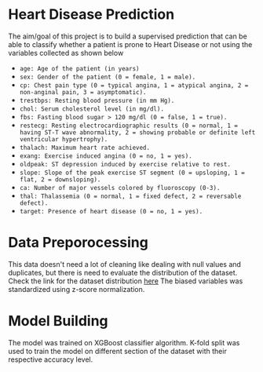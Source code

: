 # Heart Disease Prediction
The aim/goal of this project is to build a supervised prediction that can be able to classify whether a patient is prone to Heart Disease or not using the variables collected as shown below
- `age: Age of the patient (in years)`
- `sex: Gender of the patient (0 = female, 1 = male).`
- `cp: Chest pain type (0 = typical angina, 1 = atypical angina, 2 = non-anginal pain, 3 = asymptomatic).`
- `trestbps: Resting blood pressure (in mm Hg).`
- `chol: Serum cholesterol level (in mg/dl).`
- `fbs: Fasting blood sugar > 120 mg/dl (0 = false, 1 = true).`
- `restecg: Resting electrocardiographic results (0 = normal, 1 = having ST-T wave abnormality, 2 = showing probable or definite left ventricular hypertrophy).`
- `thalach: Maximum heart rate achieved.`
- `exang: Exercise induced angina (0 = no, 1 = yes).`
- `oldpeak: ST depression induced by exercise relative to rest.`
- `slope: Slope of the peak exercise ST segment (0 = upsloping, 1 = flat, 2 = downsloping).`
- `ca: Number of major vessels colored by fluoroscopy (0-3).`
- `thal: Thalassemia (0 = normal, 1 = fixed defect, 2 = reversable defect).`
- `target: Presence of heart disease (0 = no, 1 = yes).`

# Data Preporocessing 
This data doesn't need a lot of cleaning like dealing with null values and duplicates, but there is need to evaluate the distribution of the dataset. Check the link for the dataset distribution [here](https://github.com/chrisaliyuda/Heart-Disease-Prediction/blob/main/Heart%20Disease.ipynb)
The biased variables was standardized using z-score normalization. 

# Model Building 
The model was trained on XGBoost classifier algorithm. K-fold split was used to train the model on different section of the dataset with their respective accuracy level. 
